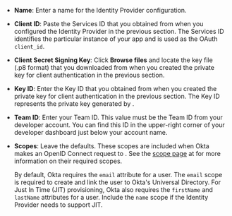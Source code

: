 * **Name**: Enter a name for the Identity Provider configuration.
* **Client ID**: Paste the Services ID that you obtained from <StackSnippet snippet="idp" inline /> when you configured the Identity Provider in the previous section. The Services ID identifies the particular instance of your app and is used as the OAuth `client_id`.
* **Client Secret Signing Key**: Click **Browse files** and locate the key file (.p8 format) that you downloaded from <StackSnippet snippet="idp" inline /> when you created the private key for client authentication in the previous section.
* **Key ID**: Enter the Key ID that you obtained from <StackSnippet snippet="idp" inline /> when you created the private key for client authentication in the previous section. The Key ID represents the private key generated by <StackSnippet snippet="idp" inline />.
* **Team ID**: Enter your <StackSelector snippet="idp" noSelector inline /> Team ID. This value must be the Team ID from your <StackSelector snippet="idp" noSelector inline /> developer account. You can find this ID in the upper-right corner of your <StackSelector snippet="idp" noSelector inline /> developer dashboard just below your account name.
* **Scopes**: Leave the defaults. These scopes are included when Okta makes an OpenID Connect request to <StackSelector snippet="idp" noSelector inline />. See the [scope page](https://developer.apple.com/documentation/sign_in_with_apple/clientconfigi/3230955-scope) at <StackSelector snippet="idp" noSelector inline /> for more information on their required scopes.

    By default, Okta requires the `email` attribute for a user. The `email` scope is required to create and link the user to Okta's Universal Directory. For Just In Time (JIT) provisioning, Okta also requires the `firstName` and `lastName` attributes for a user. Include the `name` scope if the Identity Provider needs to support JIT.
